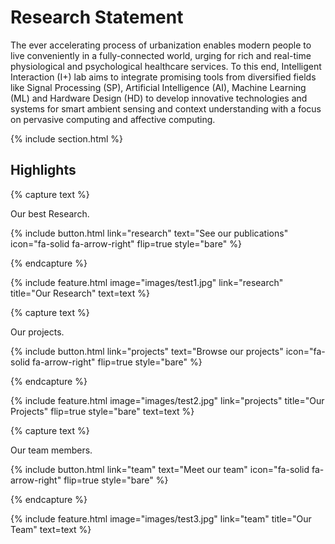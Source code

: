 ---
---

# Research Statement

The ever accelerating process of urbanization enables modern people to live conveniently in a fully-connected world, urging for rich and real-time physiological and psychological healthcare services. To this end, Intelligent Interaction (I+) lab aims to integrate promising tools from diversified fields like Signal Processing (SP), Artificial Intelligence (AI), Machine Learning (ML) and Hardware Design (HD) to develop innovative technologies and systems for smart ambient sensing and context understanding with a focus on pervasive computing and affective computing.


{% include section.html %}

## Highlights

{% capture text %}

Our best Research.

{%
  include button.html
  link="research"
  text="See our publications"
  icon="fa-solid fa-arrow-right"
  flip=true
  style="bare"
%}

{% endcapture %}

{%
  include feature.html
  image="images/test1.jpg"
  link="research"
  title="Our Research"
  text=text
%}

{% capture text %}

Our projects.

{%
  include button.html
  link="projects"
  text="Browse our projects"
  icon="fa-solid fa-arrow-right"
  flip=true
  style="bare"
%}

{% endcapture %}

{%
  include feature.html
  image="images/test2.jpg"
  link="projects"
  title="Our Projects"
  flip=true
  style="bare"
  text=text
%}

{% capture text %}

Our team members.

{%
  include button.html
  link="team"
  text="Meet our team"
  icon="fa-solid fa-arrow-right"
  flip=true
  style="bare"
%}

{% endcapture %}

{%
  include feature.html
  image="images/test3.jpg"
  link="team"
  title="Our Team"
  text=text
%}
